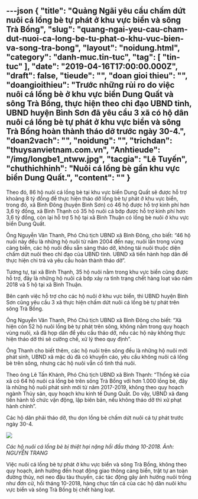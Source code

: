---json
{
    "title": "Quảng Ngãi yêu cầu chấm dứt nuôi cá lồng bè tự phát ở khu vực biển và sông Trà Bồng",
    "slug": "quang-ngai-yeu-cau-cham-dut-nuoi-ca-long-be-tu-phat-o-khu-vuc-bien-va-song-tra-bong",
    "layout": "noidung.html",
    "category": "danh-muc.tin-tuc",
    "tag": [
        "tin-tuc"
    ],
    "date": "2019-04-16T17:00:00.000Z",
    "draft": false,
    "tieude": "",
    "doan gioi thieu": "",
    "doangioithieu": "Trước những rủi ro do việc nuôi cá lồng bè ở khu vực biển Dung Quất và sông Trà Bồng, thực hiện theo chỉ đạo UBND tỉnh, UBND huyện Bình Sơn đã yêu cầu 3 xã có hộ dân nuôi cá lồng bè tự phát ở khu vực biển và sông Trà Bồng hoàn thành tháo dỡ trước ngày 30-4.",
    "doan2vach": "",
    "noidung": "",
    "trichdan": "thuysanvietnam.com.vn",
    "Anhtieude": "/img/longbe1_ntww.jpg",
    "tacgia": "Lê Tuyến",
    "chuthichhinh": "Nuôi cá lồng bè gần khu vực biển Dung Quất.",
    "__content__": ""
}
---
<p>Theo đ&oacute;, 86 hộ nu&ocirc;i c&aacute; lồng b&egrave; tại khu vực biển Dung Quất sẽ được hỗ trợ khoảng 8 tỷ đồng để thực hiện th&aacute;o dỡ lồng b&egrave; tự ph&aacute;t ở khu vực biển, trong đ&oacute;, x&atilde; B&igrave;nh Đ&ocirc;ng (huyện B&igrave;nh Sơn) c&oacute; 46 hộ được hỗ trợ kinh ph&iacute; hơn 3,6 tỷ đồng, x&atilde; B&igrave;nh Thạnh c&oacute; 35 hộ nu&ocirc;i c&aacute; bớp được hỗ trợ kinh ph&iacute; hơn 3,6 tỷ đồng, c&ograve;n lại hỗ trợ 5 hộ tại x&atilde; B&igrave;nh Thuận c&oacute; lồng b&egrave; nu&ocirc;i ở khu vực biển Dung Quất.</p>

<p>&Ocirc;ng Nguyễn Văn Thanh, Ph&oacute; Chủ tịch UBND x&atilde; B&igrave;nh Đ&ocirc;ng, cho biết: &ldquo;46 hộ nu&ocirc;i n&agrave;y đều l&agrave; những hộ nu&ocirc;i từ năm 2004 đến nay, nu&ocirc;i lấn trong v&ugrave;ng cảng biển, c&aacute;c hộ nu&ocirc;i đều sẵn s&agrave;ng th&aacute;o dỡ, kh&ocirc;ng t&aacute;i nu&ocirc;i thuộc diện chấm dứt nu&ocirc;i theo chỉ đạo của UBND tỉnh. UBND x&atilde; tiến h&agrave;nh họp d&acirc;n để thực hiện chi trả v&agrave; y&ecirc;u cầu ho&agrave;n th&agrave;nh th&aacute;o dỡ&rdquo;.</p>

<p>Tương tự, tại x&atilde; B&igrave;nh Thạnh, 35 hộ nu&ocirc;i nằm trong khu vực biển cũng được hỗ trợ, đ&acirc;y l&agrave; những hộ nu&ocirc;i c&aacute; bớp xảy ra t&igrave;nh trạng chết h&agrave;ng loạt v&agrave;o năm 2018 v&agrave; 5 hộ tại x&atilde; B&igrave;nh Thuận.</p>

<p>B&ecirc;n cạnh việc hỗ trợ cho c&aacute;c hộ nu&ocirc;i ở khu vực biển, th&igrave; UBND huyện B&igrave;nh Sơn cũng y&ecirc;u cầu 3 x&atilde; thực hiện chấm dứt nu&ocirc;i c&aacute; lồng b&egrave; tự ph&aacute;t tr&ecirc;n s&ocirc;ng Tr&agrave; Bồng.</p>

<p>&Ocirc;ng Nguyễn Văn Thanh, Ph&oacute; Chủ tịch UBND x&atilde; B&igrave;nh Đ&ocirc;ng cho biết: &ldquo;X&atilde; hiện c&ograve;n 52 hộ nu&ocirc;i lồng b&egrave; tự ph&aacute;t tr&ecirc;n s&ocirc;ng, kh&ocirc;ng nằm trong quy hoạch v&ugrave;ng nu&ocirc;i, x&atilde; đ&atilde; họp d&acirc;n để y&ecirc;u cầu th&aacute;o dỡ, nếu c&aacute;c hộ n&agrave;y kh&ocirc;ng thực hiện th&aacute;o dỡ th&igrave; sẽ cưỡng chế, xử l&yacute; theo quy định&rdquo;.</p>

<p>&Ocirc;ng Thanh cho biết th&ecirc;m, c&aacute;c hộ nu&ocirc;i tr&ecirc;n s&ocirc;ng đều l&agrave; những hộ nu&ocirc;i mới ph&aacute;t sinh, UBND x&atilde; mặc d&ugrave; đ&atilde; c&oacute; khuyến c&aacute;o, y&ecirc;u cầu kh&ocirc;ng nu&ocirc;i c&aacute; lồng b&egrave; tr&ecirc;n s&ocirc;ng, nhưng c&aacute;c hộ nu&ocirc;i vẫn cố t&igrave;nh thả nu&ocirc;i.</p>

<p>Theo &ocirc;ng L&ecirc; Tấn Kh&aacute;nh, Ph&oacute; Chủ tịch UBND x&atilde; B&igrave;nh Thạnh: &ldquo;Thống k&ecirc; của x&atilde; c&oacute; 64 hộ nu&ocirc;i c&aacute; lồng b&egrave; tr&ecirc;n s&ocirc;ng Tr&agrave; Bồng với hơn 1.000 lồng b&egrave;, đ&acirc;y l&agrave; những hộ nu&ocirc;i ph&aacute;t sinh mới từ năm 2017-2019, kh&ocirc;ng theo quy hoạch ng&agrave;nh Thủy sản, quy hoạch khu kinh tế Dung Quất. Do vậy, UBND x&atilde; đang tiến h&agrave;nh tổ chức vận động, lập bi&ecirc;n bản, nếu kh&ocirc;ng th&aacute;o dỡ th&igrave; xử phạt h&agrave;nh ch&iacute;nh&rdquo;.</p>

<p>C&aacute;c hộ d&acirc;n phải th&aacute;o dỡ, thu dọn lồng b&egrave; chấm dứt nu&ocirc;i c&aacute; tự ph&aacute;t trước ng&agrave;y 30-4.</p>

<p><img src="http://image.sggp.org.vn/w560/Uploaded/2019/bpqbzivo/2019_04_16/longca33_ytbb.jpg" /></p>

<p><em>C&aacute;c hộ nu&ocirc;i c&aacute; lồng b&egrave; bị thiệt hại nặng hồi đầu th&aacute;ng 10-2018. Ảnh: NGUYỄN TRANG&nbsp;</em></p>

<p>Việc nu&ocirc;i c&aacute; lồng b&egrave; tự ph&aacute;t ở khu vực biển v&agrave; s&ocirc;ng Tr&agrave; Bồng, kh&ocirc;ng theo quy hoạch, ảnh hưởng đến hoạt động giao th&ocirc;ng cảng biển, trật tự an to&agrave;n đường thủy, nơi neo đậu t&agrave;u thuyền, c&aacute;c t&aacute;c động g&acirc;y ảnh hưởng nu&ocirc;i trồng như đơn cử, hồi th&aacute;ng 10-2018, h&agrave;ng chục tấn c&aacute; của c&aacute;c hộ d&acirc;n nu&ocirc;i khu vực biển v&agrave; s&ocirc;ng Tr&agrave; Bồng bị chết h&agrave;ng loạt.</p>
